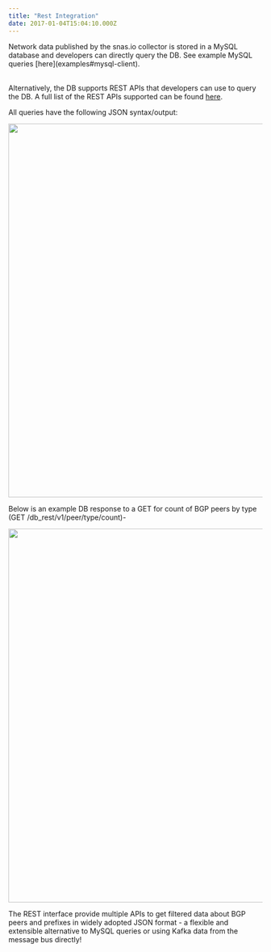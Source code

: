 ```yaml
---
title: "Rest Integration"
date: 2017-01-04T15:04:10.000Z
---
```


<p>Network data published by the snas.io collector is stored in a MySQL database and developers can directly query the DB.
    See example MySQL queries [here](examples#mysql-client).</p>

<p><br>Alternatively, the DB supports REST APIs that developers can use to query the DB. A full list of the
REST APIs supported can be found <a href="https://github.com/OpenBMP/db_rest">here</a>.</p>

<p>All queries have the following JSON syntax/output:</p>
<img src="/img/json_format_for_website.png" alt="" class="left db mb1" style="width: 740px">

<p>Below is an example DB response to a GET for count of BGP peers by type (GET /db_rest/v1/peer/type/count)-</p>

<img src="/img/json_output_for_website.png" alt="" class="left db mb1" style="width: 740px">

The REST interface provide multiple APIs to get filtered data about BGP peers and prefixes in widely
adopted JSON format - a flexible and extensible alternative to MySQL queries or using Kafka data from the message bus directly!
